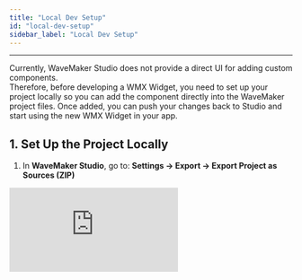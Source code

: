 ```yaml
---
title: "Local Dev Setup"
id: "local-dev-setup"
sidebar_label: "Local Dev Setup"
---
```

---

Currently, WaveMaker Studio does not provide a direct UI for adding custom components.  
Therefore, before developing a WMX Widget, you need to set up your project locally so you can add the component directly into the WaveMaker project files. Once added, you can push your changes back to Studio and start using the new WMX Widget in your app.

## 1. Set Up the Project Locally

1. In **WaveMaker Studio**, go to:  **Settings → Export → Export Project as Sources (ZIP)**  

<div style={{ position: "relative", paddingBottom: "56.25%" }}>
  <iframe
    style={{
      width: "100%",
      height: "100%",
      position: "absolute",
      left: 0,
      top: 0,
      borderRadius: 10
    }}
    src="https://embed.app.guidde.com/playbooks/nmSiCcLJYxKDwobxXxQ88q"
    title="Steps to Export WaveMaker Project"
    frameBorder={0}
    referrerPolicy="unsafe-url"
    allowFullScreen="true"
    allow="clipboard-write"
    sandbox="allow-popups allow-popups-to-escape-sandbox allow-scripts allow-forms allow-same-origin allow-presentation"
  />
</div>

2. Download and extract the ZIP file to your local system.  
3. Open the extracted folder in your preferred an Editor/IDE (e.g., Visual Studio Code).  
4. You can now create or edit WMX Widgets and make other custom modifications locally.

---

## 2. Enable Project Sync

To push your local changes to Studio (and pull updates from Studio), you need to set up **[Project Sync](https://docs.wavemaker.com/learn/how-tos/synchronizing-wavemaker-apps-ides-beta/)**.

### Prerequisites

Following software must be installed and configured on your system.
- [**Git**](https://git-scm.com/downloads)
- [**JDK**](https://www.oracle.com/in/java/technologies/downloads/)
- [**Maven**](https://maven.apache.org/guides/getting-started/maven-in-five-minutes.html)

### Initialize WaveMaker Workspace Sync
1. Open a terminal in your project’s root directory.  
2. Run:
   ```bash
   mvn wavemaker-workspace:init
   ```
3. Press `y` when prompted.
4. When prompted, provide:
    - WaveMaker Studio Host URL
    - Your login credentials using Email & Password or a Token (Token can be generated at `https://<WaveMaker_Studio_Host>/studio/services/auth/token`)
5. When prompted, select the correct project number.

:::note
- Host URL is the domain of your WaveMaker Studio.
- You must keep your WaveMaker Studio session open until the sync completes.
:::

<div style={{ position: "relative", paddingBottom: "56.25%" }}>
  <iframe
    style={{
      width: "100%",
      height: "100%",
      position: "absolute",
      left: 0,
      top: 0,
      borderRadius: 10
    }}
    src="https://embed.app.guidde.com/playbooks/6fF6J1P3wxUSZ15wf8k3KB"
    title="Initialize WaveMaker Workspace Sync"
    frameBorder={0}
    referrerPolicy="unsafe-url"
    allowFullScreen="true"
    allow="clipboard-write"
    sandbox="allow-popups allow-popups-to-escape-sandbox allow-scripts allow-forms allow-same-origin allow-presentation"
  />
</div>

## 3. Sync Commands

- Pull changes from Studio:
```bash
mvn wavemaker-workspace:pull
```
- Push changes to Studio:
```bash
mvn wavemaker-workspace:push
```

Once your custom component is added, use the `push` command to upload it to Studio and start using it in your project.